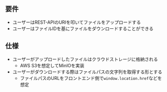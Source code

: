 ## 要件
* ユーザーはREST-APIのURIを叩いてファイルをアップロードする
* ユーザーはファイルIDを基にファイルをダウンロードすることができる

## 仕様
* ユーザーがアップロードしたファイルはクラウドストレージに格納される
  * AWS S3を想定してMinIOを実装
* ユーザーがダウンロードする際はファイルパスの文字列を取得する形とする
  * ファイルパスのURLをフロントエンド側で`window.location.href`などを想定